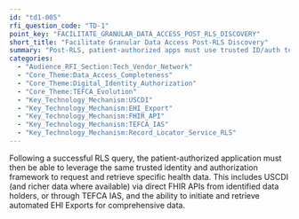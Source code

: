 ```yaml
---
id: "td1-005"
rfi_question_code: "TD-1"
point_key: "FACILITATE_GRANULAR_DATA_ACCESS_POST_RLS_DISCOVERY"
short_title: "Facilitate Granular Data Access Post-RLS Discovery"
summary: "Post-RLS, patient-authorized apps must use trusted ID/auth to retrieve specific data (USCDI via FHIR, richer data, automated EHI Exports) from holders or TEFCA IAS."
categories:
  - "Audience_RFI_Section:Tech_Vendor_Network"
  - "Core_Theme:Data_Access_Completeness"
  - "Core_Theme:Digital_Identity_Authorization"
  - "Core_Theme:TEFCA_Evolution"
  - "Key_Technology_Mechanism:USCDI"
  - "Key_Technology_Mechanism:EHI_Export"
  - "Key_Technology_Mechanism:FHIR_API"
  - "Key_Technology_Mechanism:TEFCA_IAS"
  - "Key_Technology_Mechanism:Record_Locator_Service_RLS"
---
```

Following a successful RLS query, the patient-authorized application must then be able to leverage the same trusted identity and authorization framework to request and retrieve specific health data. This includes USCDI (and richer data where available) via direct FHIR APIs from identified data holders, or through TEFCA IAS, and the ability to initiate and retrieve automated EHI Exports for comprehensive data.
